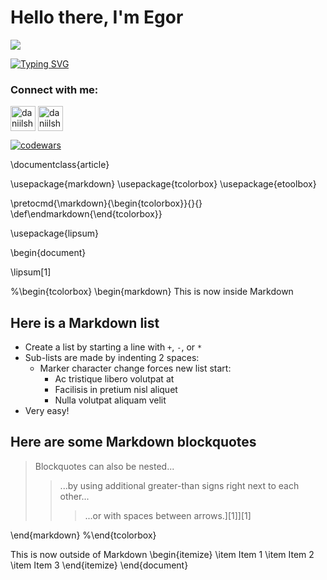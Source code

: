 # Hello there, I'm Egor
![](https://lh3.googleusercontent.com/a/ALm5wu1_FLuGUm0NBs-JJkgnmZU-sTDY8bRaIU27B0c2Qg=s288-p-rw-no) 

[![Typing SVG](https://readme-typing-svg.herokuapp.com?color=%2336BCF7&lines=Try+to+find+something+cool+here)](https://git.io/typing-svg)

### Connect with me:
<p align="left">
<a href="https://t.me/EG0RUS" target="blank"><img align="center" src="https://raw.githubusercontent.com/daniilshat/daniilshat/2d7eafe5250314b3d422c86b35de062e0f1f5178/icons/Telegram.svg" alt="daniilshat" height="40" width="40" /></a>
<a href="https://vk.com/igorchik" target="blank"><img align="center" src="https://raw.githubusercontent.com/daniilshat/daniilshat/2d7eafe5250314b3d422c86b35de062e0f1f5178/icons/vk.svg" alt="daniilshat" height="40" width="40" /></a>
</p>


[![codewars](https://www.codewars.com/users/Nshifter/badges/small)](https://www.codewars.com/users/Nshifter) 


\documentclass{article}

\usepackage{markdown}
\usepackage{tcolorbox}
\usepackage{etoolbox}

\pretocmd{\markdown}{\begin{tcolorbox}}{}{}
\def\endmarkdown{\end{tcolorbox}}

\usepackage{lipsum}

\begin{document}

\lipsum[1]

%\begin{tcolorbox}
\begin{markdown}
This is now inside Markdown

## Here is a Markdown list
+ Create a list by starting a line with `+`, `-`, or `*`
+ Sub-lists are made by indenting 2 spaces:
  - Marker character change forces new list start:
    * Ac tristique libero volutpat at
    + Facilisis in pretium nisl aliquet
    - Nulla volutpat aliquam velit
+ Very easy!

## Here are some Markdown blockquotes
> Blockquotes can also be nested...
>> ...by using additional greater-than signs right next to each other...
> > > ...or with spaces between arrows.][1]][1]


\end{markdown}
%\end{tcolorbox}

This is now outside of Markdown
\begin{itemize}
    \item Item 1
    \item Item 2
    \item Item 3
\end{itemize}
\end{document}
